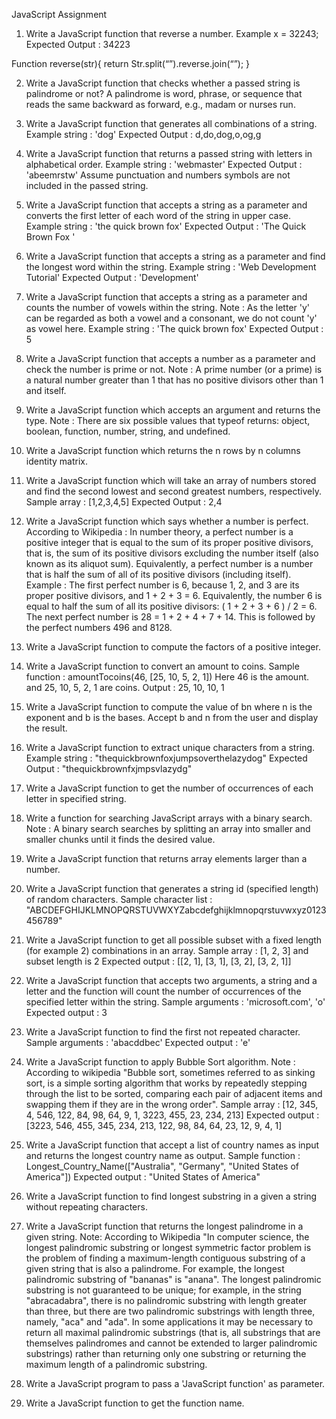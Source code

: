 JavaScript Assignment

1. Write a JavaScript function that reverse a number. 
Example x = 32243;
Expected Output : 34223 

Function reverse(str){
  return Str.split(“”).reverse.join(“”);
}


2. Write a JavaScript function that checks whether a passed string is palindrome or not? 
A palindrome is word, phrase, or sequence that reads the same backward as forward, e.g., madam or nurses run.

3. Write a JavaScript function that generates all combinations of a string. 
Example string : 'dog' 
Expected Output : d,do,dog,o,og,g 

4. Write a JavaScript function that returns a passed string with letters in alphabetical order. 
Example string : 'webmaster' 
Expected Output : 'abeemrstw'
Assume punctuation and numbers symbols are not included in the passed string.

5. Write a JavaScript function that accepts a string as a parameter and converts the first letter of each word of the string in upper case. 
Example string : 'the quick brown fox' 
Expected Output : 'The Quick Brown Fox '

6. Write a JavaScript function that accepts a string as a parameter and find the longest word within the string. 
Example string : 'Web Development Tutorial' 
Expected Output : 'Development'

7. Write a JavaScript function that accepts a string as a parameter and counts the number of vowels within the string. 
Note : As the letter 'y' can be regarded as both a vowel and a consonant, we do not count 'y' as vowel here. 
Example string : 'The quick brown fox' 
Expected Output : 5

8. Write a JavaScript function that accepts a number as a parameter and check the number is prime or not. 
Note : A prime number (or a prime) is a natural number greater than 1 that has no positive divisors other than 1 and itself.

9. Write a JavaScript function which accepts an argument and returns the type. 
Note : There are six possible values that typeof returns: object, boolean, function, number, string, and undefined.

10. Write a JavaScript function which returns the n rows by n columns identity matrix. 

11. Write a JavaScript function which will take an array of numbers stored and find the second lowest and second greatest numbers, respectively. 
Sample array : [1,2,3,4,5]
Expected Output : 2,4 

12. Write a JavaScript function which says whether a number is perfect. 
According to Wikipedia : In number theory, a perfect number is a positive integer that is equal to the sum of its proper positive divisors, that is, the sum of its positive divisors excluding the number itself (also known as its aliquot sum). Equivalently, a perfect number is a number that is half the sum of all of its positive divisors (including itself).
Example : The first perfect number is 6, because 1, 2, and 3 are its proper positive divisors, and 1 + 2 + 3 = 6. Equivalently, the number 6 is equal to half the sum of all its positive divisors: ( 1 + 2 + 3 + 6 ) / 2 = 6. The next perfect number is 28 = 1 + 2 + 4 + 7 + 14. This is followed by the perfect numbers 496 and 8128.

13. Write a JavaScript function to compute the factors of a positive integer. 

14. Write a JavaScript function to convert an amount to coins. 
Sample function : amountTocoins(46, [25, 10, 5, 2, 1])
Here 46 is the amount. and 25, 10, 5, 2, 1 are coins. 
Output : 25, 10, 10, 1

15. Write a JavaScript function to compute the value of bn where n is the exponent and b is the bases. Accept b and n from the user and display the result. 

16. Write a JavaScript function to extract unique characters from a string. 
Example string : "thequickbrownfoxjumpsoverthelazydog"
Expected Output : "thequickbrownfxjmpsvlazydg"

17. Write a JavaScript function to  get the number of occurrences of each letter in specified string. 

18. Write a function for searching JavaScript arrays with a binary search. 
Note : A binary search searches by splitting an array into smaller and smaller chunks until it finds the desired value.

19. Write a JavaScript function that returns array elements larger than a number. 

20. Write a JavaScript function that generates a string id (specified length) of random characters. 
Sample character list : "ABCDEFGHIJKLMNOPQRSTUVWXYZabcdefghijklmnopqrstuvwxyz0123456789"

21. Write a JavaScript function to get all possible subset with a fixed length (for example 2) combinations in an array. 
Sample array : [1, 2, 3] and subset length is 2 
Expected output : [[2, 1], [3, 1], [3, 2], [3, 2, 1]]

22. Write a JavaScript function that accepts two arguments, a string and a letter and the function will count the number of occurrences of the specified letter within the string. 
Sample arguments : 'microsoft.com', 'o' 
Expected output : 3 

23. Write a JavaScript function to find the first not repeated character. 
Sample arguments : 'abacddbec' 
Expected output : 'e' 

24. Write a JavaScript function to apply Bubble Sort algorithm. 
Note : According to wikipedia "Bubble sort, sometimes referred to as sinking sort, is a simple sorting algorithm that works by repeatedly stepping through the list to be sorted, comparing each pair of adjacent items and swapping them if they are in the wrong order". 
Sample array : [12, 345, 4, 546, 122, 84, 98, 64, 9, 1, 3223, 455, 23, 234, 213]
Expected output : [3223, 546, 455, 345, 234, 213, 122, 98, 84, 64, 23, 12, 9, 4, 1]

25. Write a JavaScript function that accept a list of country names as input and returns the longest country name as output. 
Sample function : Longest_Country_Name(["Australia", "Germany", "United States of America"])
Expected output : "United States of America"

26. Write a JavaScript function to find longest substring in a given a string without repeating characters. 

27. Write a JavaScript function that returns the longest palindrome in a given string. 
Note: According to Wikipedia "In computer science, the longest palindromic substring or longest symmetric factor problem is the problem of finding a maximum-length contiguous substring of a given string that is also a palindrome. For example, the longest palindromic substring of "bananas" is "anana". The longest palindromic substring is not guaranteed to be unique; for example, in the string "abracadabra", there is no palindromic substring with length greater than three, but there are two palindromic substrings with length three, namely, "aca" and "ada".
In some applications it may be necessary to return all maximal palindromic substrings (that is, all substrings that are themselves palindromes and cannot be extended to larger palindromic substrings) rather than returning only one substring or returning the maximum length of a palindromic substring.

28. Write a JavaScript program to pass a 'JavaScript function' as parameter. 

29. Write a JavaScript function to get the function name. 
